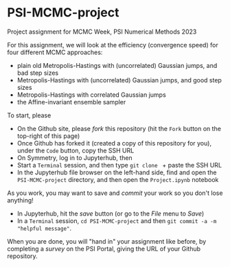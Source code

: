 # PSI-MCMC-project
Project assignment for MCMC Week, PSI Numerical Methods 2023

For this assignment, we will look at the efficiency (convergence speed) for four different MCMC approaches:
* plain old Metropolis-Hastings with (uncorrelated) Gaussian jumps, and bad step sizes
* Metropolis-Hastings with (uncorrelated) Gaussian jumps, and good step sizes
* Metropolis-Hastings with correlated Gaussian jumps
* the Affine-invariant ensemble sampler

To start, please
* On the Github site, please *fork* this repository (hit the `Fork` button on the top-right of this page)
* Once Github has forked it (created a copy of this repository for you), under the `Code` button, copy the SSH URL
* On Symmetry, log in to Jupyterhub, then
* Start a `Terminal` session, and then type `git clone ` + paste the SSH URL
* In the Jupyterhub file browser on the left-hand side, find and open the `PSI-MCMC-project` directory, and then open the `Project.ipynb` notebook

As you work, you may want to save and *commit* your work so you don't lose anything!
* In Jupyterhub, hit the *save* button (or go to the *File* menu to *Save*)
* In a `Terminal` session, `cd PSI-MCMC-project` and then `git commit -a -m "helpful message"`.

When you are done, you will "hand in" your assignment like before, by completing a *survey* on the PSI Portal, giving the URL of your Github repository.

